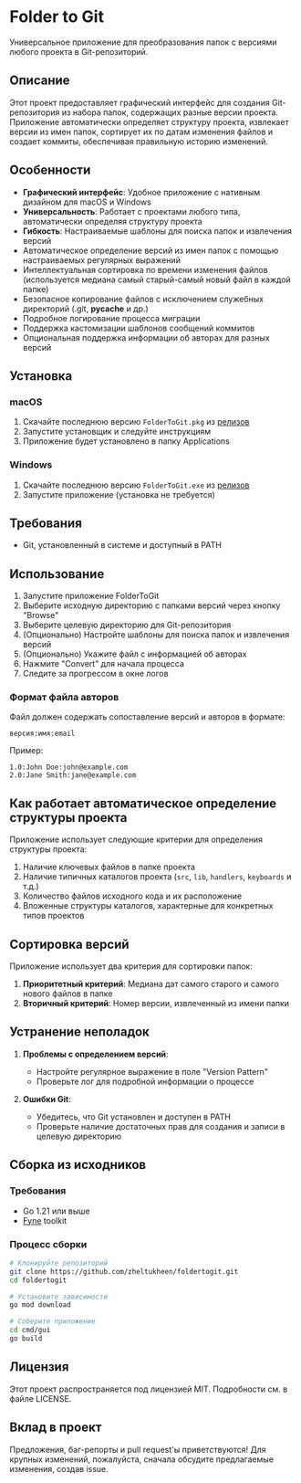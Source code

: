 # Folder to Git

Универсальное приложение для преобразования папок с версиями любого проекта в Git-репозиторий.

## Описание

Этот проект предоставляет графический интерфейс для создания Git-репозитория из набора папок, содержащих разные версии проекта. Приложение автоматически определяет структуру проекта, извлекает версии из имен папок, сортирует их по датам изменения файлов и создает коммиты, обеспечивая правильную историю изменений.

## Особенности

- **Графический интерфейс**: Удобное приложение с нативным дизайном для macOS и Windows
- **Универсальность**: Работает с проектами любого типа, автоматически определяя структуру проекта
- **Гибкость**: Настраиваемые шаблоны для поиска папок и извлечения версий
- Автоматическое определение версий из имен папок с помощью настраиваемых регулярных выражений
- Интеллектуальная сортировка по времени изменения файлов (используется медиана самый старый-самый новый файл в каждой папке)
- Безопасное копирование файлов с исключением служебных директорий (.git, __pycache__ и др.)
- Подробное логирование процесса миграции
- Поддержка кастомизации шаблонов сообщений коммитов
- Опциональная поддержка информации об авторах для разных версий

## Установка

### macOS
1. Скачайте последнюю версию `FolderToGit.pkg` из [релизов](https://github.com/zheltukheen/foldertogit/releases)
2. Запустите установщик и следуйте инструкциям
3. Приложение будет установлено в папку Applications

### Windows
1. Скачайте последнюю версию `FolderToGit.exe` из [релизов](https://github.com/zheltukheen/foldertogit/releases)
2. Запустите приложение (установка не требуется)

## Требования

- Git, установленный в системе и доступный в PATH

## Использование

1. Запустите приложение FolderToGit
2. Выберите исходную директорию с папками версий через кнопку "Browse"
3. Выберите целевую директорию для Git-репозитория
4. (Опционально) Настройте шаблоны для поиска папок и извлечения версий
5. (Опционально) Укажите файл с информацией об авторах
6. Нажмите "Convert" для начала процесса
7. Следите за прогрессом в окне логов

### Формат файла авторов
Файл должен содержать сопоставление версий и авторов в формате:
```
версия:имя:email
```

Пример:
```
1.0:John Doe:john@example.com
2.0:Jane Smith:jane@example.com
```

## Как работает автоматическое определение структуры проекта

Приложение использует следующие критерии для определения структуры проекта:

1. Наличие ключевых файлов в папке проекта
2. Наличие типичных каталогов проекта (`src`, `lib`, `handlers`, `keyboards` и т.д.)
3. Количество файлов исходного кода и их расположение
4. Вложенные структуры каталогов, характерные для конкретных типов проектов

## Сортировка версий

Приложение использует два критерия для сортировки папок:

1. **Приоритетный критерий**: Медиана дат самого старого и самого нового файлов в папке
2. **Вторичный критерий**: Номер версии, извлеченный из имени папки

## Устранение неполадок

1. **Проблемы с определением версий**:
   - Настройте регулярное выражение в поле "Version Pattern"
   - Проверьте лог для подробной информации о процессе

2. **Ошибки Git**:
   - Убедитесь, что Git установлен и доступен в PATH
   - Проверьте наличие достаточных прав для создания и записи в целевую директорию

## Сборка из исходников

### Требования
- Go 1.21 или выше
- [Fyne](https://fyne.io/) toolkit

### Процесс сборки
```bash
# Клонируйте репозиторий
git clone https://github.com/zheltukheen/foldertogit.git
cd foldertogit

# Установите зависимости
go mod download

# Соберите приложение
cd cmd/gui
go build
```

## Лицензия

Этот проект распространяется под лицензией MIT. Подробности см. в файле LICENSE.

## Вклад в проект

Предложения, баг-репорты и pull request'ы приветствуются! Для крупных изменений, пожалуйста, сначала обсудите предлагаемые изменения, создав issue. 